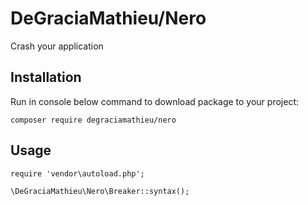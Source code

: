 # DeGraciaMathieu/Nero

Crash your application
 
## Installation

Run in console below command to download package to your project:

```
composer require degraciamathieu/nero
```

## Usage

```
require 'vendor\autoload.php';

\DeGraciaMathieu\Nero\Breaker::syntax();

```